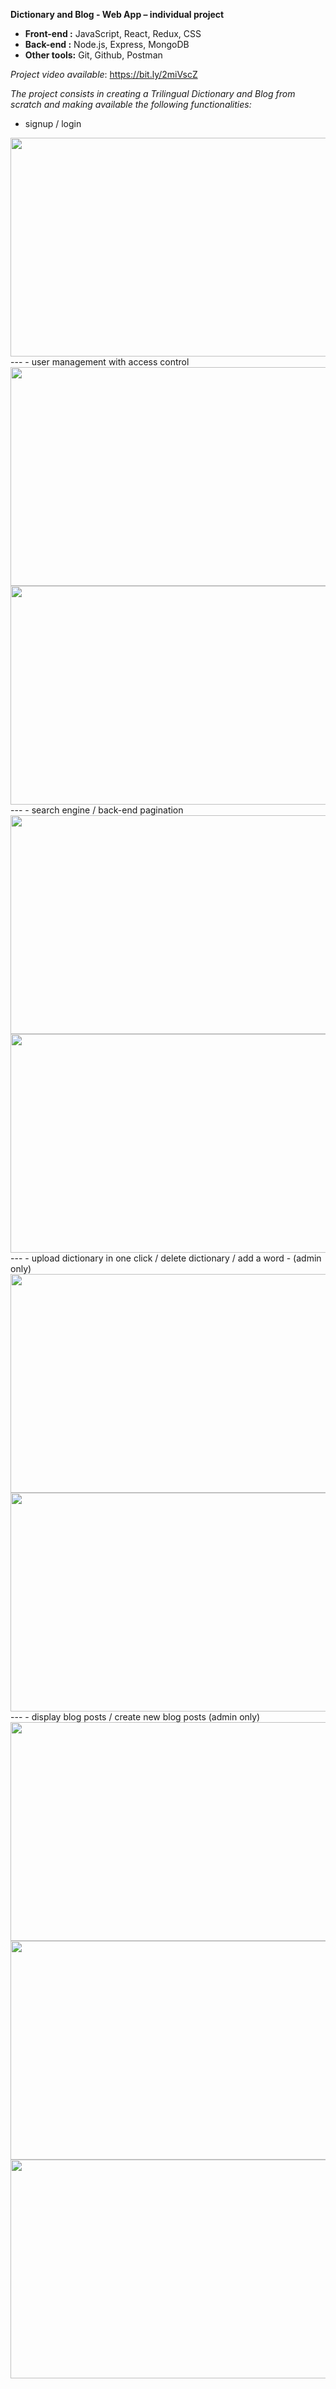**Dictionary and Blog - Web App – individual project**

- **Front-end :** JavaScript, React, Redux, CSS
- **Back-end :** Node.js, Express, MongoDB
- **Other tools:** Git, Github, Postman

*Project video available*: https://bit.ly/2miVscZ

*The project consists in creating a Trilingual Dictionary and Blog from scratch and making available the following functionalities:*

- signup / login
<img src="./images/signup-login.png" height="350px" width="550px">
---
- user management with access control
<img src="./images/access-control-admin.png" height="350px" width="550px">
<img src="./images/access-control-standard.png" height="350px" width="550px">
---
- search engine / back-end pagination
<img src="./images/french-search-engine.png" height="350px" width="550px">
<img src="./images/english-search-engine.png" height="350px" width="550px">
---
- upload dictionary in one click / delete dictionary  / add a word - (admin only)
<img src="./images/delete-dictionary.png" height="350px" width="550px">
<img src="./images/add-word.png" height="350px" width="550px">
---
- display blog posts / create new blog posts (admin only)
<img src="./images/blog.png" height="350px" width="550px">
<img src="./images/blog-post-details.png" height="350px" width="550px">
<img src="./images/create-blog-post.png" height="350px" width="550px">
